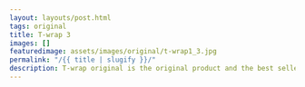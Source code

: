 ```yaml
---
layout: layouts/post.html
tags: original
title: T-wrap 3
images: []
featuredimage: assets/images/original/t-wrap1_3.jpg
permalink: "/{{ title | slugify }}/"
description: T-wrap original is the original product and the best seller in our product arrangment. It takes no time to insert and comes in a great selection of colors and looks
---
```

